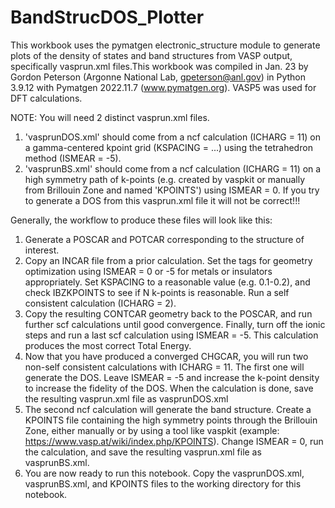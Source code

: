 # BandStrucDOS_Plotter
This workbook uses the pymatgen electronic_structure module to generate plots of the density of states and band structures from VASP output, specifically vasprun.xml files.This workbook was compiled in Jan. 23 by Gordon Peterson (Argonne National Lab, gpeterson@anl.gov) in Python 3.9.12 with Pymatgen 2022.11.7 (www.pymatgen.org). VASP5 was used for DFT calculations.

NOTE: You will need 2 distinct vasprun.xml files. 
1. 'vasprunDOS.xml' should come from a ncf calculation (ICHARG = 11) on a gamma-centered kpoint grid (KSPACING = ...) using the tetrahedron method (ISMEAR = -5).
2. 'vasprunBS.xml' should come from a ncf calculation (ICHARG = 11) on a high symmetry path of k-points (e.g. created by vaspkit or manually from Brillouin Zone and named 'KPOINTS') using ISMEAR = 0. If you try to generate a DOS from this vasprun.xml file it will not be correct!!!

Generally, the workflow to produce these files will look like this:
1. Generate a POSCAR and POTCAR corresponding to the structure of interest.
2. Copy an INCAR file from a prior calculation. Set the tags for geometry optimization using ISMEAR = 0 or -5 for metals or insulators appropriately. Set KSPACING to a reasonable value (e.g. 0.1-0.2), and check IBZKPOINTS to see if N k-points is reasonable. Run a self consistent calculation (ICHARG = 2).
3. Copy the resulting CONTCAR geometry back to the POSCAR, and run further scf calculations until good convergence. Finally, turn off the ionic steps and run a last scf calculation using ISMEAR = -5. This calculation produces the most correct Total Energy.
4. Now that you have produced a converged CHGCAR, you will run two non-self consistent calculations with ICHARG = 11. The first one will generate the DOS. Leave ISMEAR = -5 and increase the k-point density to increase the fidelity of the DOS. When the calculation is done, save the resulting vasprun.xml file as vasprunDOS.xml
5. The second ncf calculation will generate the band structure. Create a KPOINTS file containing the high symmetry points through the Brillouin Zone, either manually or by using a tool like vaspkit (example: https://www.vasp.at/wiki/index.php/KPOINTS). Change ISMEAR = 0, run the calculation, and save the resulting vasprun.xml file as vasprunBS.xml. 
6. You are now ready to run this notebook. Copy the vasprunDOS.xml, vasprunBS.xml, and KPOINTS files to the working directory for this notebook.
